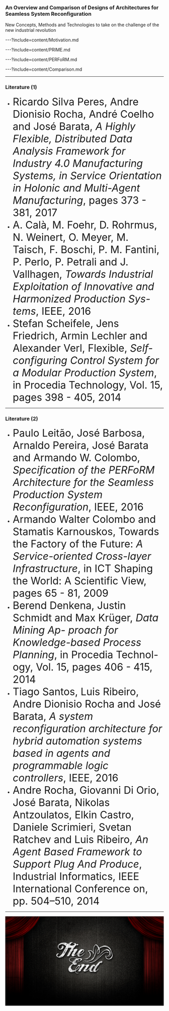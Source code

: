 ### An Overview and Comparison of Designs of Architectures for Seamless System Reconfiguration
New Concepts, Methods and Technologies to take on the challenge of the new industrial revolution

---?include=content/Motivation.md

---?include=content/PRIME.md

---?include=content/PERFoRM.md

---?include=content/Comparison.md

---
### Literature (1)
<ul>
  <li>
    <font size="6">
      Ricardo Silva Peres, Andre Dionisio Rocha, André Coelho and José
      Barata, <em>A Highly Flexible, Distributed Data Analysis Framework for
      Industry 4.0 Manufacturing Systems, in Service Orientation in Holonic
      and Multi-Agent Manufacturing</em>, pages 373 - 381, 2017
    </font>
  </li>
  <li>
    <font size="6">
      A. Calà, M. Foehr, D. Rohrmus, N. Weinert, O. Meyer, M. Taisch, F.
      Boschi, P. M. Fantini, P. Perlo, P. Petrali and J. Vallhagen, <em>Towards
      Industrial Exploitation of Innovative and Harmonized Production Sys-
      tems</em>, IEEE, 2016
    </font>
  </li>
  <li>
    <font size="6">
      Stefan Scheifele, Jens Friedrich, Armin Lechler and Alexander Verl,
      Flexible, <em>Self-configuring Control System for a Modular Production
      System</em>, in Procedia Technology, Vol. 15, pages 398 - 405, 2014
    </font>
  </li>
</ul>

---
### Literature (2)
<ul>
  <li>
    <font size="6">
      Paulo Leitão, José Barbosa, Arnaldo Pereira, José Barata and Armando
      W. Colombo, <em>Specification of the PERFoRM Architecture for the
      Seamless Production System Reconfiguration</em>, IEEE, 2016
    </font>
  </li>
  <li>
    <font size="6">
      Armando Walter Colombo and Stamatis Karnouskos, Towards the
      Factory of the Future: <em>A Service-oriented Cross-layer Infrastructure</em>,
      in ICT Shaping the World: A Scientific View, pages 65 - 81, 2009
    </font>
  </li>
  <li>
    <font size="6">
      Berend Denkena, Justin Schmidt and Max Krüger, <em>Data Mining Ap-
      proach for Knowledge-based Process Planning</em>, in Procedia Technol-
      ogy, Vol. 15, pages 406 - 415, 2014
    </font>
  </li>
  <li>
    <font size="6">
      Tiago Santos, Luis Ribeiro, Andre Dionisio Rocha and José Barata,
      <em>A system reconfiguration architecture for hybrid automation systems
      based in agents and programmable logic controllers</em>, IEEE, 2016
    </font>
  </li>
  <li>
    <font size="6">
      Andre Rocha, Giovanni Di Orio, José Barata, Nikolas Antzoulatos,
      Elkin Castro, Daniele Scrimieri, Svetan Ratchev and Luis Ribeiro,
      <em>An Agent Based Framework to Support Plug And Produce</em>, Industrial
      Informatics, IEEE International Conference on, pp. 504–510, 2014
    </font>
  </li>
</ul>













---
![The End](assets/The-end.jpg)
